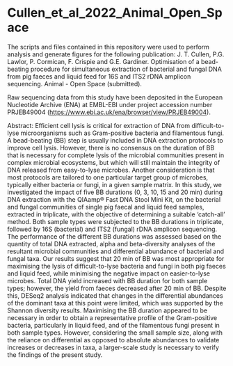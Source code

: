 # Cullen_et_al_2022_Animal_Open_Space

The scripts and files contained in this repository were used to perform analysis and generate figures for the following publication: J. T. Cullen, P.G. Lawlor, P. Cormican, F. Crispie and G.E. Gardiner. Optimisation of a bead-beating procedure for simultaneous extraction of bacterial and fungal DNA from pig faeces and liquid feed for 16S and ITS2 rDNA amplicon sequencing. Animal - Open Space (submitted).

Raw sequencing data from this study have been deposited in the European Nucleotide Archive (ENA) at EMBL-EBI under project accession number PRJEB49004 (https://www.ebi.ac.uk/ena/browser/view/PRJEB49004).  

Abstract: Efficient cell lysis is critical for extraction of DNA from difficult-to-lyse microorganisms such as Gram-positive bacteria and filamentous fungi. A bead-beating (BB) step is usually included in DNA extraction protocols to improve cell lysis. However, there is no consensus on the duration of BB that is necessary for complete lysis of the microbial communities present in complex microbial ecosystems, but which will still maintain the integrity of DNA released from easy-to-lyse microbes. Another consideration is that most protocols are tailored to one particular target group of microbes, typically either bacteria or fungi, in a given sample matrix. In this study, we investigated the impact of five BB durations (0, 3, 10, 15 and 20 min) during DNA extraction with the QIAamp® Fast DNA Stool Mini Kit, on the bacterial and fungal communities of single pig faecal and liquid feed samples, extracted in triplicate, with the objective of determining a suitable ‘catch-all’ method. Both sample types were subjected to the BB durations in triplicate, followed by 16S (bacterial) and ITS2 (fungal) rDNA amplicon sequencing. The performance of the different BB durations was assessed based on the quantity of total DNA extracted, alpha and beta-diversity analyses of the resultant microbial communities and differential abundance of bacterial and fungal taxa. Our results suggest that 20 min of BB was most appropriate for maximising the lysis of difficult-to-lyse bacteria and fungi in both pig faeces and liquid feed, while minimising the negative impact on easier-to-lyse microbes. Total DNA yield increased with BB duration for both sample types; however, the yield from faeces decreased after 20 min of BB. Despite this, DESeq2 analysis indicated that changes in the differential abundances of the dominant taxa at this point were limited, which was supported by the Shannon diversity results. Maximising the BB duration appeared to be necessary in order to obtain a representative profile of the Gram-positive bacteria, particularly in liquid feed, and of the filamentous fungi present in both sample types. However, considering the small sample size, along with the reliance on differential as opposed to absolute abundances to validate increases or decreases in taxa, a larger-scale study is necessary to verify the findings of the present study.
